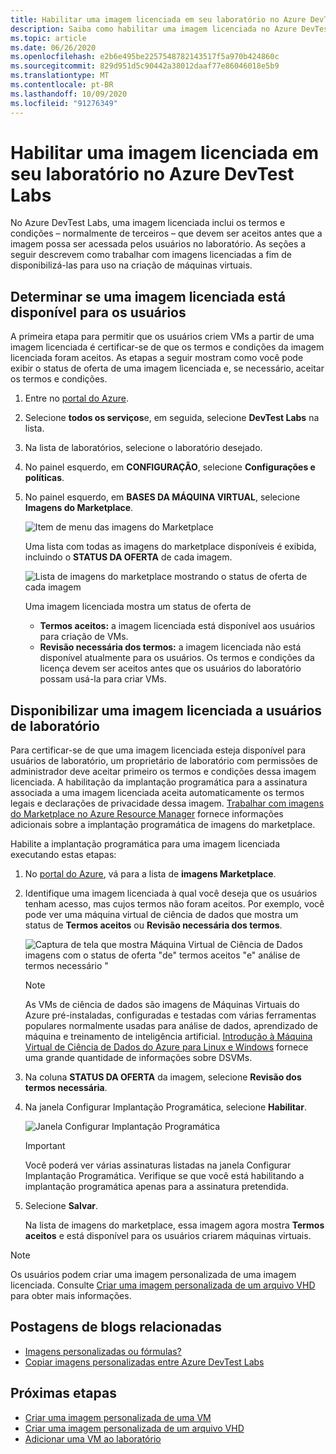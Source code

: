 ```yaml
---
title: Habilitar uma imagem licenciada em seu laboratório no Azure DevTest Labs | Microsoft Docs
description: Saiba como habilitar uma imagem licenciada no Azure DevTest Labs usando o Portal do Azure
ms.topic: article
ms.date: 06/26/2020
ms.openlocfilehash: e2b6e495be2257548782143517f5a970b424860c
ms.sourcegitcommit: 829d951d5c90442a38012daaf77e86046018e5b9
ms.translationtype: MT
ms.contentlocale: pt-BR
ms.lasthandoff: 10/09/2020
ms.locfileid: "91276349"
---
```

# <a name="enable-a-licensed-image-in-your-lab-in-azure-devtest-labs"></a>Habilitar uma imagem licenciada em seu laboratório no Azure DevTest Labs

No Azure DevTest Labs, uma imagem licenciada inclui os termos e condições – normalmente de terceiros – que devem ser aceitos antes que a imagem possa ser acessada pelos usuários no laboratório. As seções a seguir descrevem como trabalhar com imagens licenciadas a fim de disponibilizá-las para uso na criação de máquinas virtuais.

## <a name="determining-whether-a-licensed-image-is-available-to-users"></a>Determinar se uma imagem licenciada está disponível para os usuários
A primeira etapa para permitir que os usuários criem VMs a partir de uma imagem licenciada é certificar-se de que os termos e condições da imagem licenciada foram aceitos. As etapas a seguir mostram como você pode exibir o status de oferta de uma imagem licenciada e, se necessário, aceitar os termos e condições.

1. Entre no [portal do Azure](https://go.microsoft.com/fwlink/p/?LinkID=525040).

1. Selecione **todos os serviços**e, em seguida, selecione **DevTest Labs** na lista.

1. Na lista de laboratórios, selecione o laboratório desejado.  

1. No painel esquerdo, em **CONFIGURAÇÃO**, selecione **Configurações e políticas**.

1. No painel esquerdo, em **BASES DA MÁQUINA VIRTUAL**, selecione **Imagens do Marketplace**. 

    ![Item de menu das imagens do Marketplace](./media/devtest-lab-create-custom-image-from-licensed-image/devtest-lab-marketplace-images.png)

    Uma lista com todas as imagens do marketplace disponíveis é exibida, incluindo o **STATUS DA OFERTA** de cada imagem.

    ![Lista de imagens do marketplace mostrando o status de oferta de cada imagem](./media/devtest-lab-create-custom-image-from-licensed-image/devtest-lab-offer-status.png)

    Uma imagem licenciada mostra um status de oferta de 
    
    - **Termos aceitos:** a imagem licenciada está disponível aos usuários para criação de VMs. 
    - **Revisão necessária dos termos:** a imagem licenciada não está disponível atualmente para os usuários. Os termos e condições da licença devem ser aceitos antes que os usuários do laboratório possam usá-la para criar VMs. 

## <a name="making-a-licensed-image-available-to-lab-users"></a>Disponibilizar uma imagem licenciada a usuários de laboratório
Para certificar-se de que uma imagem licenciada esteja disponível para usuários de laboratório, um proprietário de laboratório com permissões de administrador deve aceitar primeiro os termos e condições dessa imagem licenciada. A habilitação da implantação programática para a assinatura associada a uma imagem licenciada aceita automaticamente os termos legais e declarações de privacidade dessa imagem. [Trabalhar com imagens do Marketplace no Azure Resource Manager](https://azure.microsoft.com/blog/working-with-marketplace-images-on-azure-resource-manager/) fornece informações adicionais sobre a implantação programática de imagens do marketplace.

Habilite a implantação programática para uma imagem licenciada executando estas etapas:

1. No [portal do Azure](https://go.microsoft.com/fwlink/p/?LinkID=525040), vá para a lista de **imagens Marketplace**.

1. Identifique uma imagem licenciada à qual você deseja que os usuários tenham acesso, mas cujos termos não foram aceitos. Por exemplo, você pode ver uma máquina virtual de ciência de dados que mostra um status de **Termos aceitos** ou **Revisão necessária dos termos**.

    ![Captura de tela que mostra Máquina Virtual de Ciência de Dados imagens com o status de oferta "de" termos aceitos "e" análise de termos necessário "](./media/devtest-lab-create-custom-image-from-licensed-image/devtest-lab-licensed-images.png)

   > [!NOTE]
   > As VMs de ciência de dados são imagens de Máquinas Virtuais do Azure pré-instaladas, configuradas e testadas com várias ferramentas populares normalmente usadas para análise de dados, aprendizado de máquina e treinamento de inteligência artificial. [Introdução à Máquina Virtual de Ciência de Dados do Azure para Linux e Windows](../machine-learning/data-science-virtual-machine/overview.md) fornece uma grande quantidade de informações sobre DSVMs.
   >
   >

1. Na coluna **STATUS DA OFERTA** da imagem, selecione **Revisão dos termos necessária**.

1. Na janela Configurar Implantação Programática, selecione **Habilitar**.

    ![Janela Configurar Implantação Programática](./media/devtest-lab-create-custom-image-from-licensed-image/devtest-lab-enable-programmatic-deployment.png)

   > [!IMPORTANT]
   > Você poderá ver várias assinaturas listadas na janela Configurar Implantação Programática. Verifique se que você está habilitando a implantação programática apenas para a assinatura pretendida.
   >
   >


1. Selecione **Salvar**. 

    Na lista de imagens do marketplace, essa imagem agora mostra **Termos aceitos** e está disponível para os usuários criarem máquinas virtuais.

> [!NOTE]
> Os usuários podem criar uma imagem personalizada de uma imagem licenciada. Consulte [Criar uma imagem personalizada de um arquivo VHD](devtest-lab-create-template.md) para obter mais informações.
>
>


## <a name="related-blog-posts"></a>Postagens de blogs relacionadas

- [Imagens personalizadas ou fórmulas?](./devtest-lab-faq.md#blog-post)
- [Copiar imagens personalizadas entre Azure DevTest Labs](https://www.visualstudiogeeks.com/blog/DevOps/How-To-Move-CustomImages-VHD-Between-AzureDevTestLabs#copying-custom-images-between-azure-devtest-labs)

## <a name="next-steps"></a>Próximas etapas

- [Criar uma imagem personalizada de uma VM](devtest-lab-create-custom-image-from-vm-using-portal.md)
- [Criar uma imagem personalizada de um arquivo VHD](devtest-lab-create-template.md)
- [Adicionar uma VM ao laboratório](devtest-lab-add-vm.md)
